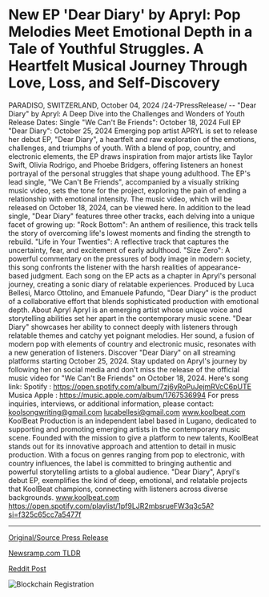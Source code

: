 # New EP 'Dear Diary' by Apryl: Pop Melodies Meet Emotional Depth in a Tale of Youthful Struggles. A Heartfelt Musical Journey Through Love, Loss, and Self-Discovery

PARADISO, SWITZERLAND, October 04, 2024 /24-7PressRelease/ -- "Dear Diary" by Apryl: A Deep Dive into the Challenges and Wonders of Youth  Release Dates:  Single "We Can't Be Friends": October 18, 2024 Full EP "Dear Diary": October 25, 2024 Emerging pop artist APRYL is set to release her debut EP, "Dear Diary", a heartfelt and raw exploration of the emotions, challenges, and triumphs of youth. With a blend of pop, country, and electronic elements, the EP draws inspiration from major artists like Taylor Swift, Olivia Rodrigo, and Phoebe Bridgers, offering listeners an honest portrayal of the personal struggles that shape young adulthood.  The EP's lead single, "We Can't Be Friends", accompanied by a visually striking music video, sets the tone for the project, exploring the pain of ending a relationship with emotional intensity. The music video, which will be released on October 18, 2024, can be viewed here.  In addition to the lead single, "Dear Diary" features three other tracks, each delving into a unique facet of growing up:  "Rock Bottom": An anthem of resilience, this track tells the story of overcoming life's lowest moments and finding the strength to rebuild. "Life in Your Twenties": A reflective track that captures the uncertainty, fear, and excitement of early adulthood. "Size Zero": A powerful commentary on the pressures of body image in modern society, this song confronts the listener with the harsh realities of appearance-based judgment. Each song on the EP acts as a chapter in Apryl's personal journey, creating a sonic diary of relatable experiences. Produced by Luca Bellesi, Marco Ottolino, and Emanuele Pafundo, "Dear Diary" is the product of a collaborative effort that blends sophisticated production with emotional depth.  About Apryl Apryl is an emerging artist whose unique voice and storytelling abilities set her apart in the contemporary music scene. "Dear Diary" showcases her ability to connect deeply with listeners through relatable themes and catchy yet poignant melodies. Her sound, a fusion of modern pop with elements of country and electronic music, resonates with a new generation of listeners.  Discover "Dear Diary" on all streaming platforms starting October 25, 2024. Stay updated on Apryl's journey by following her on social media and don't miss the release of the official music video for "We Can't Be Friends" on October 18, 2024.  Here's song link:  Spotify : https://open.spotify.com/album/7zj6yRoPuJejmRVcC6pUTE Musica Apple : https://music.apple.com/album/1767536994  For press inquiries, interviews, or additional information, please contact:  koolsongwriting@gmail.com lucabellesi@gmail.com www.koolbeat.com  KoolBeat Production is an independent label based in Lugano, dedicated to supporting and promoting emerging artists in the contemporary music scene. Founded with the mission to give a platform to new talents, KoolBeat stands out for its innovative approach and attention to detail in music production. With a focus on genres ranging from pop to electronic, with country influences, the label is committed to bringing authentic and powerful storytelling artists to a global audience. "Dear Diary", Apryl's debut EP, exemplifies the kind of deep, emotional, and relatable projects that KoolBeat champions, connecting with listeners across diverse backgrounds.  www.koolbeat.com https://open.spotify.com/playlist/1pf9LJR2mbsrueFW3q3c5A?si=f325c65cc7a5477f 

---

[Original/Source Press Release](https://www.24-7pressrelease.com/press-release/514968/new-ep-dear-diary-by-apryl-pop-melodies-meet-emotional-depth-in-a-tale-of-youthful-struggles-a-heartfelt-musical-journey-through-love-loss-and-self-discovery)
                    

[Newsramp.com TLDR](None) 



[Reddit Post](https://www.reddit.com/r/Lifestyle_Culture/comments/1fvtd97/apryls_debut_ep_dear_diary_a_journey_through/) 



![Blockchain Registration](https://cdn.newsramp.app/24-7PressRelease/qrcode/2410/4/moon5DVH.webp)